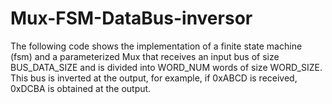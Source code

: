 # Mux-FSM-DataBus-inversor
 The following code shows the implementation of a finite state machine (fsm) and a parameterized Mux that receives an input bus of size BUS_DATA_SIZE and is divided into WORD_NUM words of size WORD_SIZE. This bus is inverted at the output, for example, if 0xABCD is received, 0xDCBA is obtained at the output.
